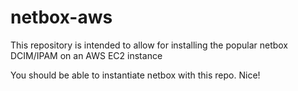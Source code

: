 # netbox-aws
This repository is intended to allow for installing the popular netbox DCIM/IPAM on an AWS EC2 instance

You should be able to instantiate netbox with this repo. Nice!
